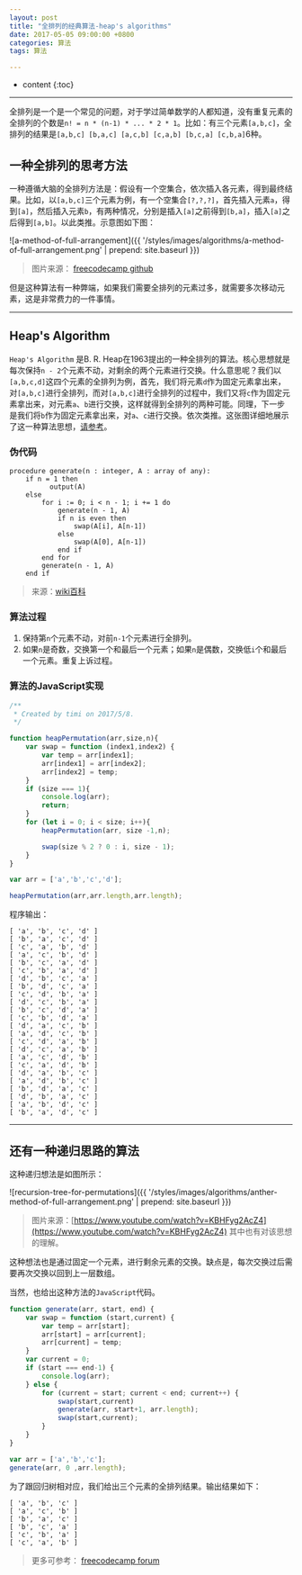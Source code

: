 ```yaml
---
layout: post
title: "全排列的经典算法-heap's algorithms"
date: 2017-05-05 09:00:00 +0800 
categories: 算法
tags: 算法

---
```

* content
{:toc}
---
全排列是一个是一个常见的问题，对于学过简单数学的人都知道，没有重复元素的全排列的个数是`n! = n * (n-1) * ... * 2 * 1`。比如：有三个元素`[a,b,c]`，全排列的结果是`[a,b,c] [b,a,c] [a,c,b] [c,a,b] [b,c,a] [c,b,a]`6种。


<!-- more -->

## 一种全排列的思考方法

一种遵循大脑的全排列方法是：假设有一个空集合，依次插入各元素，得到最终结果。比如，以`[a,b,c]`三个元素为例，有一个空集合`[?,?,?]`，首先插入元素`a`，得到`[a]`，然后插入元素`b`，有两种情况，分别是插入`[a]`之前得到`[b,a]`，插入`[a]`之后得到`[a,b]`。以此类推。示意图如下图：

![a-method-of-full-arrangement]({{ '/styles/images/algorithms/a-method-of-full-arrangement.png' | prepend: site.baseurl }})

> 图片来源： [freecodecamp github](https://camo.githubusercontent.com/b03b14d937879d36804ead55a10d4d73712b9a96/68747470733a2f2f692e696d6775722e636f6d2f7a466d356752782e706e67)

但是这种算法有一种弊端，如果我们需要全排列的元素过多，就需要多次移动元素，这是非常费力的一件事情。

---

## Heap's Algorithm

`Heap's Algorithm` 是B. R. Heap在1963提出的一种全排列的算法。核心思想就是每次保持`n - 2`个元素不动，对剩余的两个元素进行交换。什么意思呢？我们以`[a,b,c,d]`这四个元素的全排列为例，首先，我们将元素`d`作为固定元素拿出来，对`[a,b,c]`进行全排列，而对`[a,b,c]`进行全排列的过程中，我们又将`c`作为固定元素拿出来，对元素`a`、`b`进行交换，这样就得到全排列的两种可能。同理，下一步是我们将`b`作为固定元素拿出来，对`a`、`c`进行交换。依次类推。这张图详细地展示了这一种算法思想，[请参考](https://upload.wikimedia.org/wikipedia/commons/1/19/Heap_algorithm_with_4_elements.svg)。



### 伪代码

```text
procedure generate(n : integer, A : array of any):
    if n = 1 then
          output(A)
    else
        for i := 0; i < n - 1; i += 1 do
            generate(n - 1, A)
            if n is even then
                swap(A[i], A[n-1])
            else
                swap(A[0], A[n-1])
            end if
        end for
        generate(n - 1, A)
    end if
```

> 来源：[wiki百科](https://en.wikipedia.org/wiki/Heap%27s_algorithm)

### 算法过程

1. 保持第`n`个元素不动，对前`n-1`个元素进行全排列。
2. 如果`n`是奇数，交换第一个和最后一个元素；如果`n`是偶数，交换低`i`个和最后一个元素。重复上诉过程。

### 算法的JavaScript实现

```js
/**
 * Created by timi on 2017/5/8.
 */

function heapPermutation(arr,size,n){
    var swap = function (index1,index2) {
        var temp = arr[index1];
        arr[index1] = arr[index2];
        arr[index2] = temp;
    }
    if (size === 1){
        console.log(arr);
        return;
    }
    for (let i = 0; i < size; i++){
        heapPermutation(arr, size -1,n);

        swap(size % 2 ? 0 : i, size - 1);
    }
}

var arr = ['a','b','c','d'];

heapPermutation(arr,arr.length,arr.length);
```

程序输出：

```text
[ 'a', 'b', 'c', 'd' ]
[ 'b', 'a', 'c', 'd' ]
[ 'c', 'a', 'b', 'd' ]
[ 'a', 'c', 'b', 'd' ]
[ 'b', 'c', 'a', 'd' ]
[ 'c', 'b', 'a', 'd' ]
[ 'd', 'b', 'c', 'a' ]
[ 'b', 'd', 'c', 'a' ]
[ 'c', 'd', 'b', 'a' ]
[ 'd', 'c', 'b', 'a' ]
[ 'b', 'c', 'd', 'a' ]
[ 'c', 'b', 'd', 'a' ]
[ 'd', 'a', 'c', 'b' ]
[ 'a', 'd', 'c', 'b' ]
[ 'c', 'd', 'a', 'b' ]
[ 'd', 'c', 'a', 'b' ]
[ 'a', 'c', 'd', 'b' ]
[ 'c', 'a', 'd', 'b' ]
[ 'd', 'a', 'b', 'c' ]
[ 'a', 'd', 'b', 'c' ]
[ 'b', 'd', 'a', 'c' ]
[ 'd', 'b', 'a', 'c' ]
[ 'a', 'b', 'd', 'c' ]
[ 'b', 'a', 'd', 'c' ]
```

---

## 还有一种递归思路的算法

这种递归想法是如图所示：

![recursion-tree-for-permutations]({{ '/styles/images/algorithms/anther-method-of-full-arrangement.png' | prepend: site.baseurl }})

> 图片来源：[https://www.youtube.com/watch?v=KBHFyg2AcZ4](https://www.youtube.com/watch?v=KBHFyg2AcZ4) 其中也有对该思想的理解。

这种想法也是通过固定一个元素，进行剩余元素的交换。缺点是，每次交换过后需要再次交换以回到上一层数组。

当然，也给出这种方法的`JavaScript`代码。

```js
function generate(arr, start, end) {
    var swap = function (start,current) {
        var temp = arr[start];
        arr[start] = arr[current];
        arr[current] = temp;
    }
    var current = 0;
    if (start === end-1) {
        console.log(arr);
    } else {
        for (current = start; current < end; current++) {
            swap(start,current)
            generate(arr, start+1, arr.length);
            swap(start,current);
        }
    }
}

var arr = ['a','b','c'];
generate(arr, 0 ,arr.length);
```

为了跟回归树相对应，我们给出三个元素的全排列结果。输出结果如下：

```text
[ 'a', 'b', 'c' ]
[ 'a', 'c', 'b' ]
[ 'b', 'a', 'c' ]
[ 'b', 'c', 'a' ]
[ 'c', 'b', 'a' ]
[ 'c', 'a', 'b' ]
```

> 更多可参考： [freecodecamp forum](https://forum.freecodecamp.com/t/no-repeats-please-heaps-algorithm-and-frustration-with-recursions/15909)